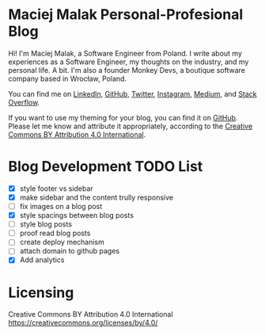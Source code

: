 # Maciej Malak Personal-Profesional Blog

Hi! I'm Maciej Malak, a Software Engineer from Poland. I write about my experiences as a Software Engineer, my thoughts on the industry, and my personal life. A bit. I'm also a founder Monkey Devs, a boutique software company based in Wrocław, Poland.

You can find me on [LinkedIn](https://www.linkedin.com/in/maciejmalak), [GitHub](https://github.com/xavarius), [Twitter](https://twitter.com/MonkeyDevsPl), [Instagram](https://www.instagram.com/barabaszbonawentura), [Medium](https://medium.com/@maciekmalak), and [Stack Overflow](https://stackoverflow.com/users/2230031).

If you want to use my theming for your blog, you can find it on [GitHub](https://github.com/xavarius/the-blog).
Please let me know and attribute it appropriately, according to the [Creative Commons BY Attribution 4.0 International](https://creativecommons.org/licenses/by/4.0/).

# Blog Development TODO List

- [x] style footer vs sidebar
- [x] make sidebar and the content trully responsive
- [ ] fix images on a blog post
- [x] style spacings between blog posts
- [ ] style blog posts
- [ ] proof read blog posts
- [ ] create deploy mechanism
- [ ] attach domain to github pages
- [x] Add analytics

# Licensing
Creative Commons BY Attribution 4.0 International
https://creativecommons.org/licenses/by/4.0/
